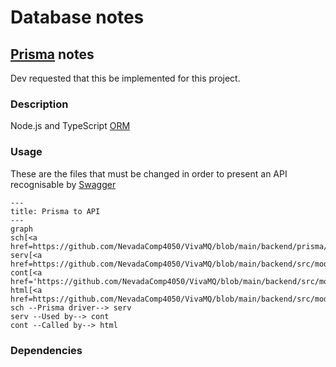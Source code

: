 # Database notes

## [Prisma](https://www.prisma.io/) notes
Dev requested that this be implemented for this project.

### Description
Node.js and TypeScript [ORM](ORM)


### Usage
These are the files that must be changed in order to present an API recognisable by [Swagger](Swagger)
```mermaid
---
title: Prisma to API
---
graph
sch[<a href=https://github.com/NevadaComp4050/VivaMQ/blob/main/backend/prisma/schema.prisma>Schema</a>]
serv[<a href=https://github.com/NevadaComp4050/VivaMQ/blob/main/backend/src/modules/users/users.service.ts>Service</a>]
cont[<a href='https://github.com/NevadaComp4050/VivaMQ/blob/main/backend/src/modules/users/users.controller.ts'>Controller</a>]
html[<a href=https://github.com/NevadaComp4050/VivaMQ/blob/main/backend/src/modules/users/users.route.ts>/route</a>]
sch --Prisma driver--> serv
serv --Used by--> cont
cont --Called by--> html
```

### Dependencies
